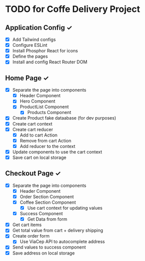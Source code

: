 # TODO for Coffe Delivery Project

## Application Config ✓
- [x] Add Tailwind configs
- [x] Configure ESLint
- [x] Install Phosphor React for icons
- [x] Define the pages
- [x] Install and config React Router DOM

## Home Page ✓
- [x] Separate the page into components
  - [x] Header Component
  - [x] Hero Component
  - [x] ProductList Component
    - [x] Products Component
- [x] Create Product fake dataabase (for dev purposes)
- [x] Create cart context
- [x] Create cart reducer
  - [x] Add to cart Action
  - [x] Remove from cart Action
  - [x] Add reducer to the context
- [x] Update components to use the cart context
- [x] Save cart on local storage

## Checkout Page ✓
- [x] Separate the page into components
  - [x] Header Component
  - [x] Order Section Component
  - [x] Coffee Section Component
      - [x] Use cart context for updating values
  - [x] Success Component
    - [x] Get Data from form
- [x] Get cart items
- [x] Get total value from cart + delivery shipping
- [X] Create order form
  - [x] Use ViaCep API to autocomplete address
- [x] Send values to success component
- [x] Save address on local storage